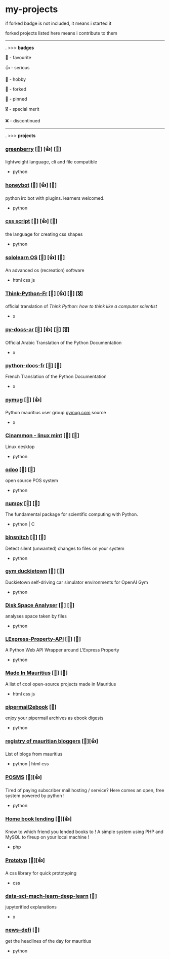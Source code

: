 # my-projects

if forked badge is not included, it means i started it

forked projects listed here means i contribute to them

---

. >>> **badges** 

🌟 - favourite

👍 - serious

🎉 - hobby

🍴 - forked

📌 - pinned

🎖️ - special merit

❌ - discontinued

---

. >>> **projects** 

### [greenberry](https://github.com/Abdur-rahmaanJ/greenBerry) [🌟] [👍] [📌]
lightweight language, cli and file compatible
- python

### [honeybot](https://github.com/Abdur-rahmaanJ/honeybot) [🌟] [👍] [📌]
python irc bot with plugins. learners welcomed.
- python

### [css script](https://github.com/Abdur-rahmaanJ/css-script) [🌟] [👍] [📌]
the language for creating css shapes
- python

### [sololearn OS](https://github.com/Abdur-rahmaanJ/sololearnOS) [🌟] [👍] [📌]
An advanced os (recreation) software
- html css js

### [Think-Python-Fr](https://github.com/Abdur-rahmaanJ/Think-Python-Fr) [🌟] [👍] [📌] [🎖️]
official translation of *Think Python: how to think like a computer scientist*
- x

### [py-docs-ar](https://github.com/Abdur-rahmaanJ/py-docs-ar) [🌟] [👍] [📌] [🎖️]
Official Arabic Translation of the Python Documentation
- x

### [python-docs-fr](https://github.com/Abdur-rahmaanJ/python-docs-fr) [🌟] [🍴]
French Translation of the Python Documentation
- x

### [pymug](https://github.com/Abdur-rahmaanJ/pymug) [🌟] [👍]
Python mauritius user group [pymug.com](https://www.pymug.com) source
- x

### [Cinammon - linux mint](https://github.com/Abdur-rahmaanJ/Cinnamon) [🌟] [🍴]
Linux desktop
- python

### [odoo](https://github.com/Abdur-rahmaanJ/odoo) [🌟] [🍴]
open source POS system
- python

### [numpy](https://github.com/Abdur-rahmaanJ/numpy) [🌟] [🍴]
The fundamental package for scientific computing with Python.
- python | C

### [binsnitch](https://github.com/Abdur-rahmaanJ/binsnitch) [🌟] [🍴]
Detect silent (unwanted) changes to files on your system
- python

### [gym duckietown](https://github.com/Abdur-rahmaanJ/gym-duckietown) [🌟] [🍴]
Duckietown self-driving car simulator environments for OpenAI Gym
- python

### [Disk Space Analyser](https://github.com/Abdur-rahmaanJ/DiskSpaceAnalyser) [🌟] [🍴]
analyses space taken by files
- python

### [LExpress-Property-API](https://github.com/Abdur-rahmaanJ/LExpress-Property-API) [🌟] [🍴]
A Python Web API Wrapper around L'Express Property
- python

### [Made In Mauritius](https://github.com/Abdur-rahmaanJ/made-in-Mauritius) [🌟] [🍴]
 A list of cool open-source projects made in Mauritius
- html css js

### [pipermail2ebook](https://github.com/Abdur-rahmaanJ/pipermail2ebook) [🎉]
enjoy your pipermail archives as ebook digests
- python

### [registry of mauritian bloggers](https://github.com/Abdur-rahmaanJ/Registry-of-Mauritian-Bloggers) [🎉][👍]
List of blogs from mauritius
- python | html css

### [POSMS](https://github.com/Abdur-rahmaanJ/POSMS) [🎉][👍]
Tired of paying subscriber mail hosting / service? Here comes an open, free system powered by python !
- python

### [Home book lending](https://github.com/Abdur-rahmaanJ/Home-book-lending) [🎉][👍]
Know to which friend you lended books to ! A simple system using PHP and MySQL to fireup on your local machine !
- php

### [Prototyp](https://github.com/Abdur-rahmaanJ/ProtoTyp) [🎉][👍]
A css library for quick prototyping
- css

### [data-sci-mach-learn-deep-learn](https://github.com/Abdur-rahmaanJ/data-sci-mach-learn-deep-learn) [🌟]
jupyterified explanations
- x

### [news-defi](https://github.com/Abdur-rahmaanJ/news-defi) [🎉]
get the headlines of the day for mauritius
- python
